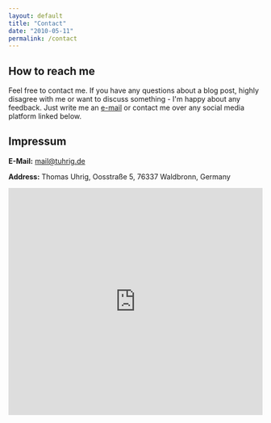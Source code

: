 ```yaml
---
layout: default
title: "Contact"
date: "2010-05-11"
permalink: /contact
---
```


## How to reach me

Feel free to contact me. 
If you have any questions about a blog post, highly disagree with me or want to discuss something - I'm happy about any feedback.
Just write me an [e-mail](mailto:mail@tuhrig.de) or contact me over any social media platform linked below.

## Impressum 

**E-Mail:** [mail@tuhrig.de](mailto:mail@tuhrig.de)

**Address:** Thomas Uhrig, Oosstraße 5, 76337 Waldbronn, Germany

<iframe src="https://www.google.com/maps/embed?pb=!1m18!1m12!1m3!1d2621.4727459102696!2d8.472524600000002!3d48.92543690000001!2m3!1f0!2f0!3f0!3m2!1i1024!2i768!4f13.1!3m3!1m2!1s0x47970e50f1e203ad%3A0xf90ec0a4cdb17bd5!2sOosstra%C3%9Fe%205%2C%2076337%20Waldbronn!5e0!3m2!1sde!2sde!4v1671456592158!5m2!1sde!2sde" width="100%" height="450" style="border:0;" allowfullscreen="" loading="lazy" referrerpolicy="no-referrer-when-downgrade"></iframe>
